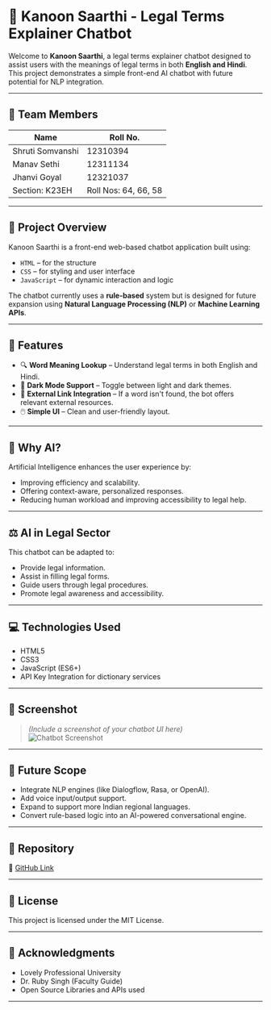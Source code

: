 # 🤖 Kanoon Saarthi - Legal Terms Explainer Chatbot

Welcome to **Kanoon Saarthi**, a legal terms explainer chatbot designed to assist users with the meanings of legal terms in both **English and Hindi**. This project demonstrates a simple front-end AI chatbot with future potential for NLP integration.

---

## 👥 Team Members

| Name             | Roll No.   |
|------------------|------------|
| Shruti Somvanshi | 12310394   |
| Manav Sethi      | 12311134   |
| Jhanvi Goyal     | 12321037   |
| Section: K23EH   | Roll Nos: 64, 66, 58 |

---

## 📌 Project Overview

Kanoon Saarthi is a front-end web-based chatbot application built using:
- `HTML` – for the structure
- `CSS` – for styling and user interface
- `JavaScript` – for dynamic interaction and logic

The chatbot currently uses a **rule-based** system but is designed for future expansion using **Natural Language Processing (NLP)** or **Machine Learning APIs**.

---

## 🌟 Features

- 🔍 **Word Meaning Lookup** – Understand legal terms in both English and Hindi.
- 🌙 **Dark Mode Support** – Toggle between light and dark themes.
- 🔗 **External Link Integration** – If a word isn't found, the bot offers relevant external resources.
- 🖱️ **Simple UI** – Clean and user-friendly layout.

---

## 🧠 Why AI?

Artificial Intelligence enhances the user experience by:
- Improving efficiency and scalability.
- Offering context-aware, personalized responses.
- Reducing human workload and improving accessibility to legal help.

---

## ⚖️ AI in Legal Sector

This chatbot can be adapted to:
- Provide legal information.
- Assist in filling legal forms.
- Guide users through legal procedures.
- Promote legal awareness and accessibility.

---

## 💻 Technologies Used

- HTML5
- CSS3
- JavaScript (ES6+)
- API Key Integration for dictionary services

---

## 📸 Screenshot

> *(Include a screenshot of your chatbot UI here)*  
> ![Chatbot Screenshot](img/Screenshot(338).jpg)

---

## 🚀 Future Scope

- Integrate NLP engines (like Dialogflow, Rasa, or OpenAI).
- Add voice input/output support.
- Expand to support more Indian regional languages.
- Convert rule-based logic into an AI-powered conversational engine.

---

## 📂 Repository

🔗 [GitHub Link](https://github.com/Shrutiso/Legal-terms-explainer-chatbot)

---

## 📃 License

This project is licensed under the MIT License.

---

## 🙌 Acknowledgments

- Lovely Professional University
- Dr. Ruby Singh (Faculty Guide)
- Open Source Libraries and APIs used

---

